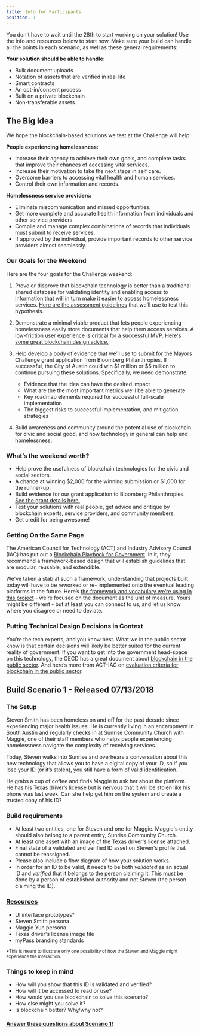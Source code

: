 ```yaml
---
title: Info for Participants
position: 1
---
```


You don’t have to wait until the 28th to start working on your solution! Use the info and resources below to start now. Make sure your build can handle all the points in each scenario, as well as these general requirements:

**Your solution should be able to handle:**
* Bulk document uploads
* Notation of assets that are verified in real life
* Smart contracts
* An opt-in/consent process
* Built on a private blockchain
* Non-transferable assets

## The Big Idea
We hope the blockchain-based solutions we test at the Challenge will help:

**People experiencing homelessness:**
* Increase their agency to achieve their own goals, and complete tasks that improve their chances of accessing vital services.
* Increase their motivation to take the next steps in self care.
* Overcome barriers to accessing vital health and human services.
* Control their own information and records.

**Homelessness service providers:**

* Eliminate miscommunication and missed opportunities.
* Get more complete and accurate health information from individuals and other service providers.
* Compile and manage complex combinations of records that individuals must submit to receive services.
* If approved by the individual, provide important records to other service providers almost seamlessly.

### Our Goals for the Weekend
Here are the four goals for the Challenge weekend:
1. Prove or disprove that blockchain technology is better than a traditional shared database for validating identity and enabling access to information that will in turn make it easier to access homelessness services. [Here are the assessment guidelines](https://blockchain-working-group.github.io/blockchain-playbook/phases/1/) that we’ll use to test this hypothesis.

2. Demonstrate a minimal viable product that lets people experiencing homelessness easily store documents that help them access services. A low-friction user experience is critical for a successful MVP. [Here's some great blockchain design advice.](https://media.consensys.net/designing-for-blockchain-whats-different-and-what-s-at-stake-b867eeade1c9)
3. Help develop a body of evidence that we’ll use to submit for the Mayors Challenge grant application from Bloomberg Philanthropies. If successful, the City of Austin could win $1 million or $5 million to continue pursuing these solutions. Specifically, we need demonstrate:
    * Evidence that the idea can have the desired impact
    * What are the the most important metrics we’ll be able to generate
    * Key roadmap elements required for successful full-scale implementation
    * The biggest risks to successful implementation, and mitigation strategies
4. Build awareness and community around the potential use of blockchain for civic and social good, and how technology in general can help end homelessness.


###  What’s the weekend worth?
* Help prove the usefulness of blockchain technologies for the civic and social sectors.
* A chance at winning $2,000 for the winning submission or $1,000 for the runner-up.
* Build evidence for our grant application to Bloomberg Philanthropies. [See the grant details here.](https://mayorschallenge.bloomberg.org/2018-champion-cities/)
* Test your solutions with real people, get advice and critique by blockchain experts, service providers, and community members.
* Get credit for being awesome!

### Getting On the Same Page
The American Council for Technology (ACT) and Industry Advisory Council (IAC) has put out a [Blockchain Playbook for Government](https://blockchain-working-group.github.io/blockchain-playbook/phases/2/). In it, they recommend a framework-based design that will establish guidelines that are modular, reusable, and extendible.

We've taken a stab at such a framework, understanding that projects built today will have to be reworked or re- implemented onto the eventual leading platforms in the future. Here’s [the framework and vocabulary we’re using in this project](https://airtable.com/invite/l?inviteId=invw73mTVNd8ruDFt&inviteToken=77bf2b0fe9dd2ae224642e81f0fb417f7c2250c69f4ce19b6f914c5d98c39775) - we’re focused on the document as the unit of measure. Yours might be different - but at least you can connect to us, and let us know where you disagree or need to deviate.
 

### Putting Technical Design Decisions in Context
You’re the tech experts, and you know best. What we in the public sector know is that certain decisions will likely be better suited for the current reality of government. If you want to get into the government head-space on this technology, the OECD has a great document about [blockchain in the public sector](https://www.oecd-ilibrary.org/governance/blockchains-unchained_3c32c429-en). And here’s more from ACT-IAC on [evaluation criteria for blockchain in the public sector](https://blockchain-working-group.github.io/blockchain-playbook/phases/1/).
 

## Build Scenario 1 - Released 07/13/2018

### The Setup
Steven Smith has been homeless on and off for the past decade since experiencing major health issues. He is currently living in an encampment in South Austin and regularly checks in at Sunrise Community Church with Maggie, one of their staff members who helps people experiencing homelessness navigate the complexity of receiving services.
 
Today, Steven walks into Sunrise and overhears a conversation about this new technology that allows you to have a digital copy of your ID, so if you lose your ID (or it’s stolen), you still have a form of valid identification.
 
He grabs a cup of coffee and finds Maggie to ask her about the platform. He has his Texas driver’s license but is nervous that it will be stolen like his phone was last week. Can she help get him on the system and create a trusted copy of his ID?

### Build requirements
* At least two entities, one for Steven and one for Maggie. Maggie's entity should also belong to a parent entity, Sunrise Community Church.
* At least one asset with an image of the Texas driver's license attached.
* Final state of a validated and verified ID asset on Steven's profile that cannot be reassigned.
* Please also include a flow diagram of how your solution works.
* In order for an ID to be valid, it needs to be both *validated* as an actual ID and *verified* that it belongs to the person claiming it. This must be done by a person of established authority and not Steven (the person claiming the ID).

### [Resources](https://drive.google.com/open?id=1vDnShoZ-ZzkdlLXzaE_F4p_LVUkdRIhQ)
* UI interface prototypes*
* Steven Smith persona
* Maggie Yun persona
* Texas driver's license image file
* myPass branding standards

<sub>&#42;This is meant to illustrate only one possibility of how the Steven and Maggie might experience the interaction.</sub>

### Things to keep in mind
* How will you show that this ID is validated and verified?
* How will it be accessed to read or use?
* How would you use blockchain to solve this scenario?
* How else might you solve it?
* Is blockchain better? Why/why not?

#### [Answer these questions about Scenario 1!](https://airtable.com/shrJQ0hLxsC4LCIB3)
